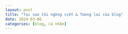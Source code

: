 ```yaml
---
layout: post
title: "Tại sao tôi ngừng viết & Tương lai của blog"
date: 2024-03-06
categories: [blog, cá nhân]
---
```


